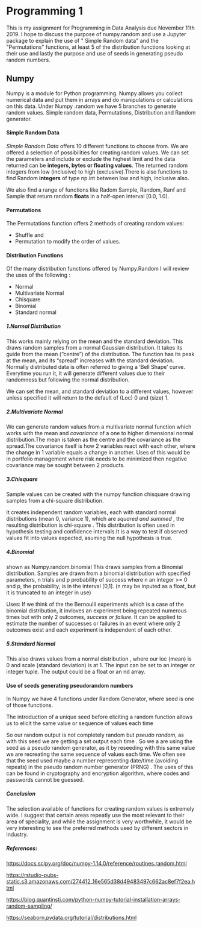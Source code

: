

# Programming 1
This is my assignment for Programming in Data Analysis due November 11th 2019. I hope to discuss the purpose of numpy.random and use a Jupyter package to explain the use of " Simple Random data" and the "Permutations" functions, at least 5 of the distribution functions looking at their use and lastly the purpose and use of seeds in generating  pseudo random numbers.



## Numpy
Numpy is a module for Python programming. Numpy allows you collect numerical data and put them in arrays and do manipulations or calculations on this data. 
Under Numpy .random we have 5 branches to generate random values. Simple random data, Permutations, Distribution and Random generator.


#### Simple Random Data
*Simple Random Data* offers 10 different functions to choose from. We are offered a selection of possibilities for creating random values. We can set the parameters and include or exclude the highest limit and the data returned can be **integers, bytes or floating values**.
The returned random integers from low (inclusive) to high (exclusive).There is also  functions  to find Random **integers** of type np.int between low and high, inclusive also.


 We also find a range of functions like  Radom Sample, Random, Ranf  and Sample that return random **floats** in a half-open interval [0.0, 1.0). 


#### Permutations
The  Permutations function offers 2 methods of creating random values: 
* Shuffle and 
* Permutation 
to modify the order of values.



#### Distribution Functions
Of the many distribution functions offered by Numpy.Random  I will review the uses of the  following :
* Normal
* Multivariate Normal
* Chisquare
* Binomial
* Standard normal


##### 1.Normal Distribution
This works mainly relying on the mean and the standard deviation. This draws random samples from a normal Gaussian distribution. It takes its guide from the mean (“centre”) of the distribution. The function has its peak at the mean, and its “spread” increases with the standard deviation.
Normally distributed data is often referred to giving a ‘Bell Shape’ curve.
Everytime you run it, it will generate different values due to their randomness but  following the normal distribution.

We can  set the mean, and standard deviation to a different values, however unless specified it will return to the default of (Loc) 0 and (size) 1.


##### 2.Multivariate Normal 
We  can generate random values from   a multivariate normal function which  works with the mean and *covariance* of a one to higher dimensional  normal distribution.The mean is taken as the centre and the covariance as the spread.The covariance itself is how 2 variables react with each other, where the change in 1 variable equals a change in another. Uses of this would be in portfolio management where risk needs to be minimized then negative covariance may be sought between 2 products.




##### 3.Chisquare
Sample values can be created with the numpy function chisquare  drawing samples from a chi-square distribution.

It  creates independent random variables, each with standard normal distributions (mean 0, variance 1), which  are  *squared and summed* , the resulting distribution is chi-square  . This distribution is often used in hypothesis testing and confidence intervals.It is a way to test if observed values fit into values expected, asuming the null hypothesis is true.



##### 4.Binomial
shown as Numpy.random.binomial  This draws samples from a Binomial distribution. Samples are drawn from a binomial distribution with specified parameters, n trials and p probability of success where n an integer >= 0 and p, the probability, is in the interval [0,1]. (n may be inputed as a float, but it is truncated to an integer in use)

Uses: If we think of the the Bernoulli experiments which is a case of the binomial distribution, it invloves  an experiment being repeated numerous times but with only 2 outcomes, *success or failure*. It can be applied to estimate the number of successes or failures in  an event where only 2 outcomes exist and each experiment is independent of each other.

##### 5.Standard Normal
This  also draws values from a normal distribution , where our loc (mean) is 0 and  scale (standard deviation) is at 1. The input can be  set  to an integer or integer tuple. The output could be a float or an nd array.




#### Use of seeds generating pseudorandom numbers 
In Numpy we have 4 functions under Random Generator, where seed is one of those functions.

The introduction of a unique seed before eliciting a random function allows us to elicit the same value or sequence of values each time 


So our random output is not completely random but *pseudo random*, as with this seed we are getting a set output each time .
So we a are using the seed as a pseudo random generator, as it by reseeding with this same value we are recreating the same sequence of values each time.
We often see that the seed used maybe  a number representing date/time (avoiding repeats) in  the pseudo random number generator (PRNG) .
The uses of this can be found in cryptography and encryption algorithm, where codes and passwords cannot be guessed.


##### Conclusion
The selection available of functions  for creating random values is extremely wide. I suggest that certain areas repeatly use the  most relevant to their area of speciality, and while the assignment is very worthwhile, it would be very interesting to see the preferred methods used by different sectors in industry.


##### References:
https://docs.scipy.org/doc/numpy-1.14.0/reference/routines.random.html

https://rstudio-pubs-static.s3.amazonaws.com/274412_16e565d38d49483497c662ac8ef7f2ea.html

https://blog.quantinsti.com/python-numpy-tutorial-installation-arrays-random-sampling/

https://seaborn.pydata.org/tutorial/distributions.html
